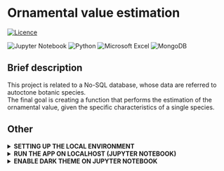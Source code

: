 # Ornamental value estimation

[![Licence](https://img.shields.io/github/license/Ileriayo/markdown-badges?style=for-the-badge)](./LICENSE)

![Jupyter Notebook](https://img.shields.io/badge/jupyter-%23FA0F00.svg?style=for-the-badge&logo=jupyter&logoColor=white)
![Python](https://img.shields.io/badge/python-3670A0?style=for-the-badge&logo=python&logoColor=ffdd54)
![Microsoft Excel](https://img.shields.io/badge/Microsoft_Excel-217346?style=for-the-badge&logo=microsoft-excel&logoColor=white)
![MongoDB](https://img.shields.io/badge/MongoDB-%234ea94b.svg?style=for-the-badge&logo=mongodb&logoColor=white)

## Brief description
This project is related to a No-SQL database, whose data are referred to autoctone botanic species. 
<br>
The final goal is creating a function that performs the estimation of the ornamental value, given the specific characteristics of a single species.


## Other
<details>
  <summary><b><strong>SETTING UP THE LOCAL ENVIRONMENT</strong></b></summary>

### 1) Clone this repo
...and navigate to its root directory.

  
### 2) Create a python virtual environment 
...calling it '.my_env' 

(For gitignore-related reasons).

```
$ python3 -m venv .my_env
```

(You'll be prompted to install the 'venv' module if you haven't it yet).

  
### 3) Activate the virtual environment:

```
$ source ./my_env/bin/activate
```

If this command doesn't work try with:

```
$ . .my_env/bin/activate
```

(You should notice that the console starts displaying the virtual environment's name before your username and the dollar-sign).

  
### 4) Install this app's dependencies 
... on the virtual environment you just created:

```
(.my_env)$ pip install -r requirements.txt
```

</details>

<details>
  <summary><b><strong>RUN THE APP ON LOCALHOST (JUPYTER NOTEBOOK)</strong></b></summary>

### 1) Install jupyter notebook on your own device (if you haven't it yet)
  
```
(.my_env)$ pip install notebook
```
  
### 2) Run jupyter notebook (if you already downloaded it)
  
```
(.my_env)$ jupyter notebook
```

### 3) Open the ```main.ipynb``` file
  
### 4) Enjoy 🤠
  
</details>

<details>
  <summary><b><strong>ENABLE DARK THEME ON JUPYTER NOTEBOOK </strong></b></summary>

![image](https://user-images.githubusercontent.com/80333091/149359355-6f027794-931e-45ef-95d0-4857dd9bd477.png)
     
```
pip install jupyterthemes
jt -t chesterish
```
     
</details>
